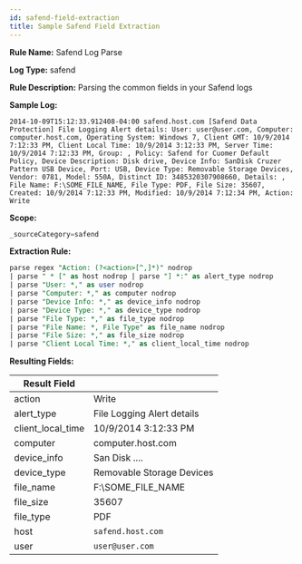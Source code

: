 ```yaml
---
id: safend-field-extraction
title: Sample Safend Field Extraction
---
```



**Rule Name:** Safend Log Parse  

**Log Type:** safend  

**Rule Description:** Parsing the common fields in your Safend logs  

**Sample Log:**

```
2014-10-09T15:12:33.912408-04:00 safend.host.com [Safend Data Protection] File Logging Alert details: User: user@user.com, Computer: computer.host.com, Operating System: Windows 7, Client GMT: 10/9/2014 7:12:33 PM, Client Local Time: 10/9/2014 3:12:33 PM, Server Time: 10/9/2014 7:12:33 PM, Group: , Policy: Safend for Cuomer Default Policy, Device Description: Disk drive, Device Info: SanDisk Cruzer Pattern USB Device, Port: USB, Device Type: Removable Storage Devices, Vendor: 0781, Model: 550A, Distinct ID: 3485320307908660, Details: , File Name: F:\SOME_FILE_NAME, File Type: PDF, File Size: 35607, Created: 10/9/2014 7:12:33 PM, Modified: 10/9/2014 7:12:34 PM, Action: Write
```

**Scope:**

```sql
_sourceCategory=safend
```

**Extraction Rule:**

```sql
parse regex "Action: (?<action>[^,]*)" nodrop
| parse " * [" as host nodrop | parse "] *:" as alert_type nodrop
| parse "User: *," as user nodrop
| parse "Computer: *," as computer nodrop
| parse "Device Info: *," as device_info nodrop
| parse "Device Type: *," as device_type nodrop
| parse "File Type: *," as file_type nodrop
| parse "File Name: *, File Type" as file_name nodrop
| parse "File Size: *," as file_size nodrop
| parse "Client Local Time: *," as client_local_time nodrop
```

**Resulting Fields:**

| Result Field |   |
|--|--|
| action | Write |
| alert_type | File Logging Alert details |
| client_local_time | 10/9/2014 3:12:33 PM |
| computer | computer.host.com |
| device_info | San Disk .... |
| device_type | Removable Storage Devices |
| file_name | F:\\SOME_FILE_NAME |
| file_size | 35607 |
| file_type | PDF |
| host | `safend.host.com` |
| user | `user@user.com` |
